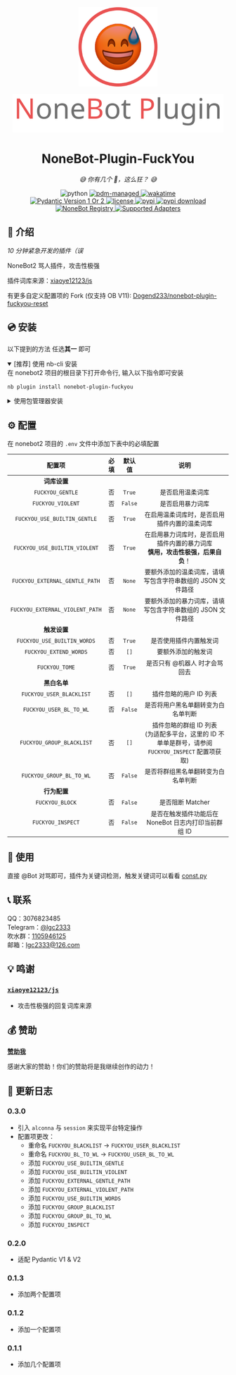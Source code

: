 <!-- markdownlint-disable MD031 MD033 MD036 MD041 -->

<div align="center">

<a href="https://v2.nonebot.dev/store">
  <img src="https://raw.githubusercontent.com/lgc-NB2Dev/readme/main/fuckyou/logo.png" width="180" height="180" alt="NoneBotPluginLogo">
</a>

<p>
  <img src="https://raw.githubusercontent.com/lgc-NB2Dev/readme/main/template/plugin.svg" alt="NoneBotPluginText">
</p>

# NoneBot-Plugin-FuckYou

_😅 你有几个 🐴，这么狂？ 😅_

<img src="https://img.shields.io/badge/python-3.9+-blue.svg" alt="python">
<a href="https://pdm.fming.dev">
  <img src="https://img.shields.io/badge/pdm-managed-blueviolet" alt="pdm-managed">
</a>
<a href="https://wakatime.com/badge/user/b61b0f9a-f40b-4c82-bc51-0a75c67bfccf/project/fc345158-9120-4888-9a92-da01d63dc670">
  <img src="https://wakatime.com/badge/user/b61b0f9a-f40b-4c82-bc51-0a75c67bfccf/project/fc345158-9120-4888-9a92-da01d63dc670.svg" alt="wakatime">
</a>

<br />

<a href="https://pydantic.dev">
  <img src="https://img.shields.io/endpoint?url=https://raw.githubusercontent.com/lgc-NB2Dev/readme/main/template/pyd-v1-or-v2.json" alt="Pydantic Version 1 Or 2" >
</a>
<a href="./LICENSE">
  <img src="https://img.shields.io/github/license/lgc-NB2Dev/nonebot-plugin-fuckyou.svg" alt="license">
</a>
<a href="https://pypi.python.org/pypi/nonebot-plugin-fuckyou">
  <img src="https://img.shields.io/pypi/v/nonebot-plugin-fuckyou.svg" alt="pypi">
</a>
<a href="https://pypi.python.org/pypi/nonebot-plugin-fuckyou">
  <img src="https://img.shields.io/pypi/dm/nonebot-plugin-fuckyou" alt="pypi download">
</a>

<br />

<a href="https://registry.nonebot.dev/plugin/nonebot-plugin-fuckyou:nonebot_plugin_fuckyou">
  <img src="https://img.shields.io/endpoint?url=https%3A%2F%2Fnbbdg.lgc2333.top%2Fplugin%2Fnonebot-plugin-fuckyou" alt="NoneBot Registry">
</a>
<a href="https://registry.nonebot.dev/plugin/nonebot-plugin-fuckyou:nonebot_plugin_fuckyou">
  <img src="https://img.shields.io/endpoint?url=https%3A%2F%2Fnbbdg.lgc2333.top%2Fplugin-adapters%2Fnonebot-plugin-fuckyou" alt="Supported Adapters">
</a>

</div>

## 📖 介绍

_10 分钟紧急开发的插件（误_

NoneBot2 骂人插件，攻击性极强

插件词库来源：[xiaoye12123/js](https://gitee.com/xiaoye12123/js)

有更多自定义配置项的 Fork (仅支持 OB V11): [Dogend233/nonebot-plugin-fuckyou-reset](https://github.com/Dogend233/nonebot-plugin-fuckyou-reset)

## 💿 安装

以下提到的方法 任选**其一** 即可

<details open>
<summary>[推荐] 使用 nb-cli 安装</summary>
在 nonebot2 项目的根目录下打开命令行, 输入以下指令即可安装

```bash
nb plugin install nonebot-plugin-fuckyou
```

</details>

<details>
<summary>使用包管理器安装</summary>
在 nonebot2 项目的插件目录下, 打开命令行, 根据你使用的包管理器, 输入相应的安装命令

<details>
<summary>pip</summary>

```bash
pip install nonebot-plugin-fuckyou
```

</details>
<details>
<summary>pdm</summary>

```bash
pdm add nonebot-plugin-fuckyou
```

</details>
<details>
<summary>poetry</summary>

```bash
poetry add nonebot-plugin-fuckyou
```

</details>
<details>
<summary>conda</summary>

```bash
conda install nonebot-plugin-fuckyou
```

</details>

打开 nonebot2 项目根目录下的 `pyproject.toml` 文件, 在 `[tool.nonebot]` 部分的 `plugins` 项里追加写入

```toml
[tool.nonebot]
plugins = [
    # ...
    "nonebot_plugin_fuckyou"
]
```

</details>

## ⚙️ 配置

在 nonebot2 项目的 `.env` 文件中添加下表中的必填配置

|             配置项              | 必填 | 默认值  |                                                  说明                                                   |
| :-----------------------------: | :--: | :-----: | :-----------------------------------------------------------------------------------------------------: |
|          **词库设置**           |      |         |                                                                                                         |
|        `FUCKYOU_GENTLE`         |  否  | `True`  |                                            是否启用温柔词库                                             |
|        `FUCKYOU_VIOLENT`        |  否  | `False` |                                            是否启用暴力词库                                             |
|  `FUCKYOU_USE_BUILTIN_GENTLE`   |  否  | `True`  |                              在启用温柔词库时，是否启用插件内置的温柔词库                               |
|  `FUCKYOU_USE_BUILTIN_VIOLENT`  |  否  | `True`  |           在启用暴力词库时，是否启用插件内置的暴力词库<br />**慎用，攻击性极强，后果自负**！            |
| `FUCKYOU_EXTERNAL_GENTLE_PATH`  |  否  | `None`  |                       要额外添加的温柔词库，请填写包含字符串数组的 JSON 文件路径                        |
| `FUCKYOU_EXTERNAL_VIOLENT_PATH` |  否  | `None`  |                       要额外添加的暴力词库，请填写包含字符串数组的 JSON 文件路径                        |
|          **触发设置**           |      |         |                                                                                                         |
|   `FUCKYOU_USE_BUILTIN_WORDS`   |  否  | `True`  |                                         是否使用插件内置触发词                                          |
|     `FUCKYOU_EXTEND_WORDS`      |  否  |  `[]`   |                                           要额外添加的触发词                                            |
|         `FUCKYOU_TOME`          |  否  | `True`  |                                      是否只有 @机器人 时才会骂回去                                      |
|          **黑白名单**           |      |         |                                                                                                         |
|    `FUCKYOU_USER_BLACKLIST`     |  否  |  `[]`   |                                         插件忽略的用户 ID 列表                                          |
|     `FUCKYOU_USER_BL_TO_WL`     |  否  | `False` |                                   是否将用户黑名单翻转变为白名单判断                                    |
|    `FUCKYOU_GROUP_BLACKLIST`    |  否  |  `[]`   | 插件忽略的群组 ID 列表<br />(为适配多平台，这里的 ID 不单单是群号，请参阅 `FUCKYOU_INSPECT` 配置项获取) |
|    `FUCKYOU_GROUP_BL_TO_WL`     |  否  | `False` |                                   是否将群组黑名单翻转变为白名单判断                                    |
|          **行为配置**           |      |         |                                                                                                         |
|         `FUCKYOU_BLOCK`         |  否  | `False` |                                            是否阻断 Matcher                                             |
|        `FUCKYOU_INSPECT`        |  否  | `False` |                          是否在触发插件功能后在 NoneBot 日志内打印当前群组 ID                           |

## 🎉 使用

直接 @Bot 对骂即可，插件为关键词检测，触发关键词可以看看 [const.py](./nonebot_plugin_fuckyou/const.py)

## 📞 联系

QQ：3076823485  
Telegram：[@lgc2333](https://t.me/lgc2333)  
吹水群：[1105946125](https://jq.qq.com/?_wv=1027&k=Z3n1MpEp)  
邮箱：<lgc2333@126.com>

## 💡 鸣谢

### [`xiaoye12123/js`](https://gitee.com/xiaoye12123/js)

- 攻击性极强的回复词库来源

## 💰 赞助

**[赞助我](https://blog.lgc2333.top/donate)**

感谢大家的赞助！你们的赞助将是我继续创作的动力！

## 📝 更新日志

### 0.3.0

- 引入 `alconna` 与 `session` 来实现平台特定操作
- 配置项更改：
  - 重命名 `FUCKYOU_BLACKLIST` -> `FUCKYOU_USER_BLACKLIST`
  - 重命名 `FUCKYOU_BL_TO_WL` -> `FUCKYOU_USER_BL_TO_WL`
  - 添加 `FUCKYOU_USE_BUILTIN_GENTLE`
  - 添加 `FUCKYOU_USE_BUILTIN_VIOLENT`
  - 添加 `FUCKYOU_EXTERNAL_GENTLE_PATH`
  - 添加 `FUCKYOU_EXTERNAL_VIOLENT_PATH`
  - 添加 `FUCKYOU_USE_BUILTIN_WORDS`
  - 添加 `FUCKYOU_GROUP_BLACKLIST`
  - 添加 `FUCKYOU_GROUP_BL_TO_WL`
  - 添加 `FUCKYOU_INSPECT`

### 0.2.0

- 适配 Pydantic V1 & V2

### 0.1.3

- 添加两个配置项

### 0.1.2

- 添加一个配置项

### 0.1.1

- 添加几个配置项
